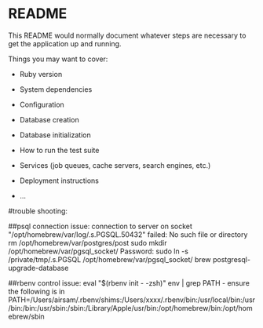 # README

This README would normally document whatever steps are necessary to get the
application up and running.

Things you may want to cover:

* Ruby version

* System dependencies

* Configuration

* Database creation

* Database initialization

* How to run the test suite

* Services (job queues, cache servers, search engines, etc.)

* Deployment instructions

* ...

#trouble shooting:

##psql connection issue:
connection to server on socket "/opt/homebrew/var/log/.s.PGSQL.50432" failed: No such file or directory
rm /opt/homebrew/var/postgres/post
sudo mkdir /opt/homebrew/var/pgsql_socket/
Password:
sudo ln -s /private/tmp/.s.PGSQL /opt/homebrew/var/pgsql_socket/ 
brew postgresql-upgrade-database  

##rbenv control issue:
eval "$(rbenv init - -zsh)"
env | grep PATH - ensure the following is in PATH=/Users/airsam/.rbenv/shims:/Users/xxxx/.rbenv/bin:/usr/local/bin:/usr/bin:/bin:/usr/sbin:/sbin:/Library/Apple/usr/bin:/opt/homebrew/bin:/opt/homebrew/sbin
